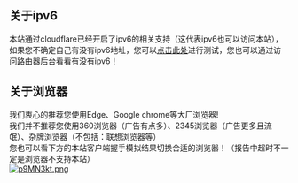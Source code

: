 ## 关于ipv6

本站通过cloudflare已经开启了ipv6的相关支持（这代表ipv6也可以访问本站），如果您不确定自己有没有ipv6地址，您可以[点击此处](http://test-ipv6.com)进行测试，您也可以通过访问路由器后台看看有没有ipv6！

## 关于浏览器

我们衷心的推荐您使用Edge、Google chrome等大厂浏览器!<br>
我们并不推荐您使用360浏览器（广告有点多）、2345浏览器（广告更多且流氓）、杂牌浏览器（不包括：联想浏览器等）<br>
您也可以看下方的本站客户端握手模拟结果切换合适的浏览器！（报告中超时不一定是浏览器不支持本站）<br>
<a href="https://imgse.com/i/p9MN3kt"><img src="https://s1.ax1x.com/2023/04/26/p9MN3kt.png" alt="p9MN3kt.png" border="0" /></a>